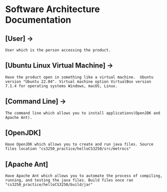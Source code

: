 # Software Architecture Documentation
## [User] ->
```User which is the person accessing the product.```
## [Ubuntu Linux Virtual Machine] -> 
```Have the product open in something like a virtual machine.  Ubuntu version "Ubuntu 22.04". Virtual machine option VirtualBox version 7.1.4 for operating systems Windows, macOS, Linux.```
## [Command Line] ->
```The command line which allows you to install applications(OpenJDK and Apache Ant).```
## [OpenJDK]
```Have OpenJDK which allows you to create and run java files. Source files location "cs3250_practice/helloCS3250/src/metrocs"```
## [Apache Ant]
```Have Apache Ant which allows you to automate the process of compiling, running, and testing the java files. Build files once ran "cs3250_practice/helloCS3250/build/jar"```
